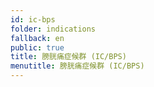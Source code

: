 ```yaml
---
id: ic-bps
folder: indications
fallback: en
public: true
title: 膀胱痛症候群 (IC/BPS)
menutitle: 膀胱痛症候群 (IC/BPS)
---
```

